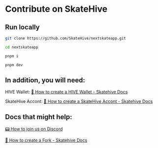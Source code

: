 # Contribute on SkateHive

## Run locally 

```bash
git clone https://github.com/SkateHive/nextskateapp.git

cd nextskateapp 

pnpm i 

pnpm dev 

```


## In addition, you will need:

HIVE Wallet: 
[💼 How to create a HIVE Wallet - Skatehive Docs](https://docs.skatehive.app/docs/Level%20-%202/hive-wallet)

SkateHive Accont:
[🪪 How to create a SkateHive Accont - Skatehive Docs](https://docs.skatehive.app/docs/Level%20-%203/login)

## Docs that might help:

[📟 How to join us on Discord](https://docs.skatehive.app/docs/Level%20-%203/discord)

[📝 How to create a Fork - Skatehive Docs](https://docs.skatehive.app/docs/Level%20-%201/fork-skatehive)